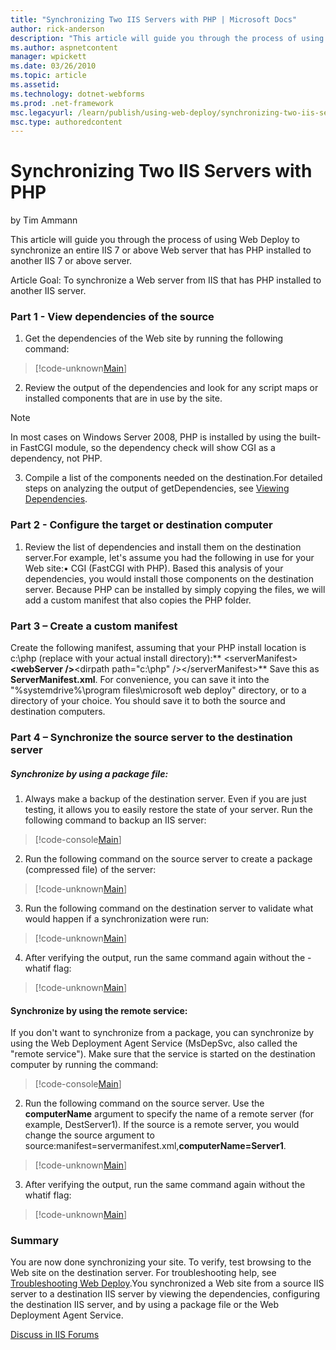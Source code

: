 ```yaml
---
title: "Synchronizing Two IIS Servers with PHP | Microsoft Docs"
author: rick-anderson
description: "This article will guide you through the process of using Web Deploy to synchronize an entire IIS 7 or above Web server that has PHP installed to another IIS..."
ms.author: aspnetcontent
manager: wpickett
ms.date: 03/26/2010
ms.topic: article
ms.assetid: 
ms.technology: dotnet-webforms
ms.prod: .net-framework
msc.legacyurl: /learn/publish/using-web-deploy/synchronizing-two-iis-servers-with-php
msc.type: authoredcontent
---
```

Synchronizing Two IIS Servers with PHP
====================
by Tim Ammann

This article will guide you through the process of using Web Deploy to synchronize an entire IIS 7 or above Web server that has PHP installed to another IIS 7 or above server.

Article Goal: To synchronize a Web server from IIS that has PHP installed to another IIS server.

### Part 1 - View dependencies of the source

1. Get the dependencies of the Web site by running the following command:

> [!code-unknown[Main](synchronizing-two-iis-servers-with-php/samples/sample-127156-1.unknown)]


2. Review the output of the dependencies and look for any script maps or installed components that are in use by the site.

> [!NOTE]
> In most cases on Windows Server 2008, PHP is installed by using the built-in FastCGI module, so the dependency check will show CGI as a dependency, not PHP.


3. Compile a list of the components needed on the destination.For detailed steps on analyzing the output of getDependencies, see [Viewing Dependencies](https://technet.microsoft.com/en-us/library/dd569091(WS.10).aspx "Viewing Dependencies").

### Part 2 - Configure the target or destination computer

1. Review the list of dependencies and install them on the destination server.For example, let's assume you had the following in use for your Web site:• CGI (FastCGI with PHP). Based this analysis of your dependencies, you would install those components on the destination server. Because PHP can be installed by simply copying the files, we will add a custom manifest that also copies the PHP folder.

### Part 3 – Create a custom manifest

Create the following manifest, assuming that your PHP install location is c:\php (replace with your actual install directory):** &lt;serverManifest&gt;****&lt;webServer /&gt;****&lt;dirpath path="c:\php" /&gt;&lt;/serverManifest&gt;** Save this as **ServerManifest.xml**. For convenience, you can save it into the "%systemdrive%\program files\microsoft web deploy" directory, or to a directory of your choice. You should save it to both the source and destination computers.

### Part 4 – Synchronize the source server to the destination server

##### Synchronize by using a package file:

1. Always make a backup of the destination server. Even if you are just testing, it allows you to easily restore the state of your server. Run the following command to backup an IIS server:

> [!code-console[Main](synchronizing-two-iis-servers-with-php/samples/sample2.cmd)]


2. Run the following command on the source server to create a package (compressed file) of the server:

> [!code-unknown[Main](synchronizing-two-iis-servers-with-php/samples/sample-127156-3.unknown)]


3. Run the following command on the destination server to validate what would happen if a synchronization were run:

> [!code-unknown[Main](synchronizing-two-iis-servers-with-php/samples/sample-127156-4.unknown)]


4. After verifying the output, run the same command again without the -whatif flag:

> [!code-unknown[Main](synchronizing-two-iis-servers-with-php/samples/sample-127156-5.unknown)]


#### Synchronize by using the remote service:

If you don't want to synchronize from a package, you can synchronize by using the Web Deployment Agent Service (MsDepSvc, also called the "remote service"). Make sure that the service is started on the destination computer by running the command:

> [!code-console[Main](synchronizing-two-iis-servers-with-php/samples/sample6.cmd)]


2. Run the following command on the source server. Use the **computerName** argument to specify the name of a remote server (for example, DestServer1). If the source is a remote server, you would change the source argument to source:manifest=servermanifest.xml,**computerName=Server1**. 

> [!code-unknown[Main](synchronizing-two-iis-servers-with-php/samples/sample-127156-7.unknown)]


3. After verifying the output, run the same command again without the whatif flag:

> [!code-unknown[Main](synchronizing-two-iis-servers-with-php/samples/sample-127156-8.unknown)]


### Summary

You are now done synchronizing your site. To verify, test browsing to the Web site on the destination server. For troubleshooting help, see [Troubleshooting Web Deploy](../troubleshooting-web-deploy/troubleshooting-web-deploy.md "Troubleshooting MS Deploy").You synchronized a Web site from a source IIS server to a destination IIS server by viewing the dependencies, configuring the destination IIS server, and by using a package file or the Web Deployment Agent Service.  
  
[Discuss in IIS Forums](https://forums.iis.net/1144.aspx)